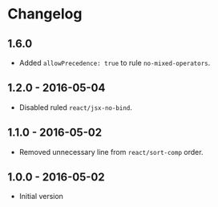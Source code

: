 # Changelog

## 1.6.0
- Added `allowPrecedence: true` to rule `no-mixed-operators`.

## 1.2.0 - 2016-05-04
- Disabled ruled `react/jsx-no-bind`.

## 1.1.0 - 2016-05-02
- Removed unnecessary line from `react/sort-comp` order.

## 1.0.0 - 2016-05-02

- Initial version 